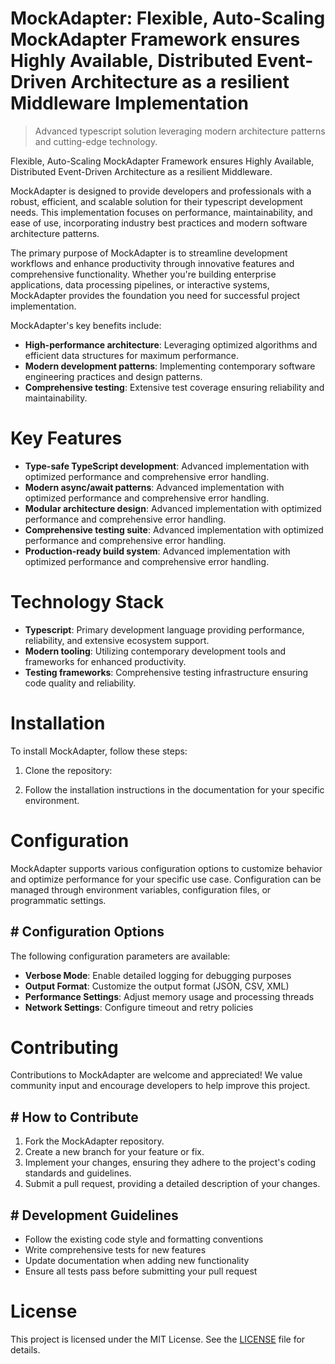 <!-- fallback_MockAdapter_20251020183921_95862 -->

# MockAdapter: Flexible, Auto-Scaling MockAdapter Framework ensures Highly Available, Distributed Event-Driven Architecture as a resilient Middleware Implementation
> Advanced typescript solution leveraging modern architecture patterns and cutting-edge technology.

Flexible, Auto-Scaling MockAdapter Framework ensures Highly Available, Distributed Event-Driven Architecture as a resilient Middleware.

MockAdapter is designed to provide developers and professionals with a robust, efficient, and scalable solution for their typescript development needs. This implementation focuses on performance, maintainability, and ease of use, incorporating industry best practices and modern software architecture patterns.

The primary purpose of MockAdapter is to streamline development workflows and enhance productivity through innovative features and comprehensive functionality. Whether you're building enterprise applications, data processing pipelines, or interactive systems, MockAdapter provides the foundation you need for successful project implementation.

MockAdapter's key benefits include:

* **High-performance architecture**: Leveraging optimized algorithms and efficient data structures for maximum performance.
* **Modern development patterns**: Implementing contemporary software engineering practices and design patterns.
* **Comprehensive testing**: Extensive test coverage ensuring reliability and maintainability.

# Key Features

* **Type-safe TypeScript development**: Advanced implementation with optimized performance and comprehensive error handling.
* **Modern async/await patterns**: Advanced implementation with optimized performance and comprehensive error handling.
* **Modular architecture design**: Advanced implementation with optimized performance and comprehensive error handling.
* **Comprehensive testing suite**: Advanced implementation with optimized performance and comprehensive error handling.
* **Production-ready build system**: Advanced implementation with optimized performance and comprehensive error handling.

# Technology Stack

* **Typescript**: Primary development language providing performance, reliability, and extensive ecosystem support.
* **Modern tooling**: Utilizing contemporary development tools and frameworks for enhanced productivity.
* **Testing frameworks**: Comprehensive testing infrastructure ensuring code quality and reliability.

# Installation

To install MockAdapter, follow these steps:

1. Clone the repository:


2. Follow the installation instructions in the documentation for your specific environment.

# Configuration

MockAdapter supports various configuration options to customize behavior and optimize performance for your specific use case. Configuration can be managed through environment variables, configuration files, or programmatic settings.

## # Configuration Options

The following configuration parameters are available:

* **Verbose Mode**: Enable detailed logging for debugging purposes
* **Output Format**: Customize the output format (JSON, CSV, XML)
* **Performance Settings**: Adjust memory usage and processing threads
* **Network Settings**: Configure timeout and retry policies

# Contributing

Contributions to MockAdapter are welcome and appreciated! We value community input and encourage developers to help improve this project.

## # How to Contribute

1. Fork the MockAdapter repository.
2. Create a new branch for your feature or fix.
3. Implement your changes, ensuring they adhere to the project's coding standards and guidelines.
4. Submit a pull request, providing a detailed description of your changes.

## # Development Guidelines

* Follow the existing code style and formatting conventions
* Write comprehensive tests for new features
* Update documentation when adding new functionality
* Ensure all tests pass before submitting your pull request

# License

This project is licensed under the MIT License. See the [LICENSE](https://github.com/Lyche6666/MockAdapter/blob/main/LICENSE) file for details.
